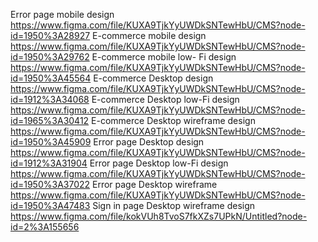 Error page mobile design https://www.figma.com/file/KUXA9TjkYyUWDkSNTewHbU/CMS?node-id=1950%3A28927
E-commerce mobile design https://www.figma.com/file/KUXA9TjkYyUWDkSNTewHbU/CMS?node-id=1950%3A29762
E-commerce mobile low- Fi design https://www.figma.com/file/KUXA9TjkYyUWDkSNTewHbU/CMS?node-id=1950%3A45564
E-commerce Desktop design https://www.figma.com/file/KUXA9TjkYyUWDkSNTewHbU/CMS?node-id=1912%3A34068
E-commerce Desktop low-Fi design https://www.figma.com/file/KUXA9TjkYyUWDkSNTewHbU/CMS?node-id=1965%3A30412
E-commerce Desktop wireframe design https://www.figma.com/file/KUXA9TjkYyUWDkSNTewHbU/CMS?node-id=1950%3A45909
Error page Desktop design https://www.figma.com/file/KUXA9TjkYyUWDkSNTewHbU/CMS?node-id=1912%3A31904
Error page Desktop low-Fi design https://www.figma.com/file/KUXA9TjkYyUWDkSNTewHbU/CMS?node-id=1950%3A37022
Error page Desktop wireframe https://www.figma.com/file/KUXA9TjkYyUWDkSNTewHbU/CMS?node-id=1950%3A47483
Sign in page Desktop wireframe design https://www.figma.com/file/kokVUh8TvoS7fkXZs7UPkN/Untitled?node-id=2%3A155656
